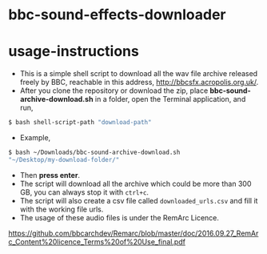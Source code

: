 # bbc-sound-effects-downloader
# usage-instructions
  
  - This is a simple shell script to download all the wav file archive 
released freely 
  by BBC, reachable in this address, http://bbcsfx.acropolis.org.uk/.
  - After you clone the repository or download the zip, place 
__bbc-sound-archive-download.sh__ in a folder, open the Terminal 
application,  and run,
```sh
$ bash shell-script-path "download-path"
```
  - Example,
```sh
$ bash ~/Downloads/bbc-sound-archive-download.sh 
"~/Desktop/my-download-folder/"
``` 
  - Then __press enter__.
  - The script will download all the archive which could be more than 
300 GB, you can always stop it with `ctrl+c`.
  - The script will also create a csv file called `downloaded_urls.csv` 
and fill it with the working file urls.
  - The usage of these audio files is under the RemArc Licence.
  
https://github.com/bbcarchdev/Remarc/blob/master/doc/2016.09.27_RemArc_Content%20licence_Terms%20of%20Use_final.pdf

